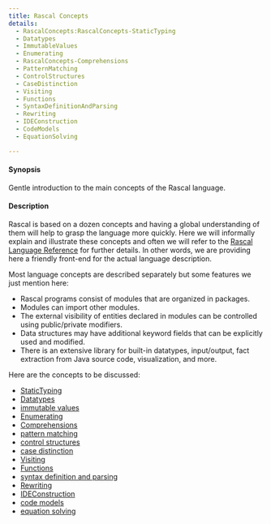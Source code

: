 ```yaml
---
title: Rascal Concepts
details:
  - RascalConcepts:RascalConcepts-StaticTyping
  - Datatypes
  - ImmutableValues
  - Enumerating
  - RascalConcepts-Comprehensions
  - PatternMatching
  - ControlStructures
  - CaseDistinction
  - Visiting
  - Functions
  - SyntaxDefinitionAndParsing
  - Rewriting
  - IDEConstruction
  - CodeModels
  - EquationSolving

---
```


#### Synopsis

Gentle introduction to the main concepts of the Rascal language.

#### Description

Rascal is based on a dozen concepts and having a global understanding of them will help to grasp the language more quickly.
Here we will informally explain and illustrate these concepts and often we will refer to the [Rascal Language Reference](../Rascal/index.md) for further details. In other words, we are providing here a friendly front-end for the actual language description.

Most language concepts are described separately but some features we just mention here:

*  Rascal programs consist of modules that are organized in packages.
*  Modules can import other modules.
*  The external visibility of entities declared in modules can be controlled using public/private modifiers.
*  Data structures may have additional keyword fields that can be explicitly used and modified.
*  There is an extensive library for built-in datatypes, input/output, fact extraction from Java source code, visualization, and more.

Here are the concepts to be discussed:
* [StaticTyping](../RascalConcepts/StaticTyping/index.md)
* [Datatypes](../RascalConcepts/Datatypes/index.md)
* [immutable values](../RascalConcepts/ImmutableValues/index.md)
* [Enumerating](../RascalConcepts/Enumerating/index.md)
* [Comprehensions](../RascalConcepts/Comprehensions/index.md)
* [pattern matching](../RascalConcepts/PatternMatching/index.md)
* [control structures](../RascalConcepts/ControlStructures/index.md)
* [case distinction](../RascalConcepts/CaseDistinction/index.md)
* [Visiting](../RascalConcepts/Visiting/index.md)
* [Functions](../RascalConcepts/Functions/index.md)
* [syntax definition and parsing](../RascalConcepts/SyntaxDefinitionAndParsing/index.md)
* [Rewriting](../RascalConcepts/Rewriting/index.md)
* [IDEConstruction](../RascalConcepts/IDEConstruction/index.md)
* [code models](../RascalConcepts/CodeModels/index.md)
* [equation solving](../RascalConcepts/EquationSolving/index.md)


